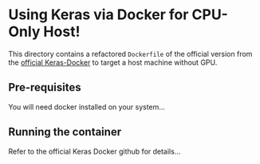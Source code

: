 # Using Keras via Docker for CPU-Only Host!

This directory contains a refactored `Dockerfile` of the official version from the [official Keras-Docker](https://github.com/keras-team/keras/tree/master/docker) to target a host machine without GPU.

## Pre-requisites

You will need docker installed on your system...

## Running the container

Refer to the official Keras Docker github for details...


